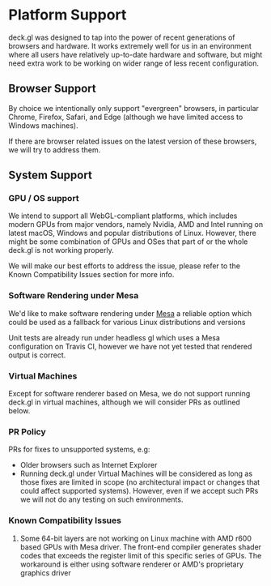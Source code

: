 # Platform Support

deck.gl was designed to tap into the power of recent generations of browsers and hardware. It works extremely well for us in an environment where all users have relatively up-to-date hardware and software, but might need extra work to be working on wider range of less recent configuration.


## Browser Support

By choice we intentionally only support "evergreen" browsers, in particular Chrome, Firefox, Safari, and Edge (although we have limited access to Windows machines).

If there are browser related issues on the latest version of these browsers, we will try to address them.


## System Support

### GPU / OS support

We intend to support all WebGL-compliant platforms, which includes modern GPUs from major vendors, namely Nvidia, AMD and Intel running on latest macOS, Windows and popular distributions of Linux. However, there might be some combination of GPUs and OSes that part of or the whole deck.gl is not working properly.

We will make our best efforts to address the issue, please refer to the Known Compatibility Issues section for more info.


### Software Rendering under Mesa

We'd like to make software rendering under [Mesa](http://www.mesa3d.org/intro.html) a reliable option which could be used as a fallback for various Linux distributions and versions

Unit tests are already run under headless gl which uses a Mesa configuration on Travis CI, however we have not yet tested that rendered output is correct.


### Virtual Machines

Except for software renderer based on Mesa, we do not support running deck.gl in virtual machines, although we will consider PRs as outlined below.


### PR Policy

PRs for fixes to unsupported systems, e.g:
* Older browsers such as Internet Explorer
* Running deck.gl under Virtual Machines
will be considered as long as those fixes are limited in scope (no architectural impact or changes that could affect supported systems). However, even if we accept such PRs we will not do any testing on such environments.


### Known Compatibility Issues

1) Some 64-bit layers are not working on Linux machine with AMD r600 based GPUs with Mesa driver. The front-end compiler generates shader codes that exceeds the register limit of this specific series of GPUs. The workaround is either using software renderer or AMD's proprietary graphics driver
